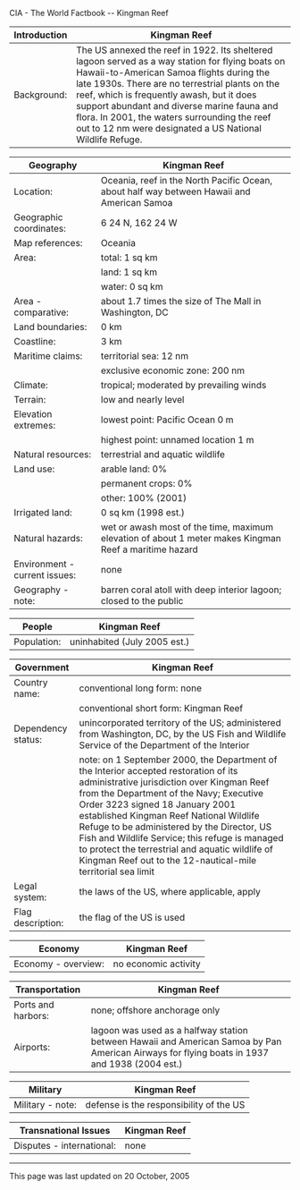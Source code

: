 CIA - The World Factbook -- Kingman Reef

| Introduction | Kingman Reef |
| --- | --- |
| Background: | The US annexed the reef in 1922. Its sheltered lagoon served as a way station for flying boats on Hawaii-to-American Samoa flights during the late 1930s. There are no terrestrial plants on the reef, which is frequently awash, but it does support abundant and diverse marine fauna and flora. In 2001, the waters surrounding the reef out to 12 nm were designated a US National Wildlife Refuge. |

| Geography | Kingman Reef |
| --- | --- |
| Location: | Oceania, reef in the North Pacific Ocean, about half way between Hawaii and American Samoa |
| Geographic coordinates: | 6 24 N, 162 24 W |
| Map references: | Oceania |
| Area: | total: 1 sq km |
| | land: 1 sq km |
| | water: 0 sq km |
| Area - comparative: | about 1.7 times the size of The Mall in Washington, DC |
| Land boundaries: | 0 km |
| Coastline: | 3 km |
| Maritime claims: | territorial sea: 12 nm |
| | exclusive economic zone: 200 nm |
| Climate: | tropical; moderated by prevailing winds |
| Terrain: | low and nearly level |
| Elevation extremes: | lowest point: Pacific Ocean 0 m |
| | highest point: unnamed location 1 m |
| Natural resources: | terrestrial and aquatic wildlife |
| Land use: | arable land: 0% |
| | permanent crops: 0% |
| | other: 100% (2001) |
| Irrigated land: | 0 sq km (1998 est.) |
| Natural hazards: | wet or awash most of the time, maximum elevation of about 1 meter makes Kingman Reef a maritime hazard |
| Environment - current issues: | none |
| Geography - note: | barren coral atoll with deep interior lagoon; closed to the public |

| People | Kingman Reef |
| --- | --- |
| Population: | uninhabited (July 2005 est.) |

| Government | Kingman Reef |
| --- | --- |
| Country name: | conventional long form: none |
| | conventional short form: Kingman Reef |
| Dependency status: | unincorporated territory of the US; administered from Washington, DC, by the US Fish and Wildlife Service of the Department of the Interior |
| | note: on 1 September 2000, the Department of the Interior accepted restoration of its administrative jurisdiction over Kingman Reef from the Department of the Navy; Executive Order 3223 signed 18 January 2001 established Kingman Reef National Wildlife Refuge to be administered by the Director, US Fish and Wildlife Service; this refuge is managed to protect the terrestrial and aquatic wildlife of Kingman Reef out to the 12-nautical-mile territorial sea limit |
| Legal system: | the laws of the US, where applicable, apply |
| Flag description: | the flag of the US is used |

| Economy | Kingman Reef |
| --- | --- |
| Economy - overview: | no economic activity |

| Transportation | Kingman Reef |
| --- | --- |
| Ports and harbors: | none; offshore anchorage only |
| Airports: | lagoon was used as a halfway station between Hawaii and American Samoa by Pan American Airways for flying boats in 1937 and 1938 (2004 est.) |

| Military | Kingman Reef |
| --- | --- |
| Military - note: | defense is the responsibility of the US |

| Transnational Issues | Kingman Reef |
| --- | --- |
| Disputes - international: | none |

---
This page was last updated on 20 October, 2005                       